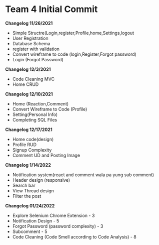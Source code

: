 # Team 4 Initial Commit

**Changelog 11/26/2021**
 * Simple Structre(Login,register,Profile,home,Settings,logout
 * User Registration
 * Database Schema
 * register with validation
 * Convert wireframe to code (login,Register,Forgot password)
 * Login (Forgot Password)

 **Changelog 12/3/2021**
 * Code Cleaning MVC
 * Home CRUD

**Changelog 12/10/2021**
 * Home (Reaction,Comment)
 * Convert Wireframe to Code (Profile)
 * Setting(Personal Info)
 * Completing SQL Files

 **Changelog 12/17/2021**
 * Home code(design)
 * Profile RUD
 * Signup Complexity
 * Comment UD and Posting Image
 
 **Changelog 1/14/2022**
 * Notification system(react and comment wala pa yung sub comment)
 * Header design (responsive)
 * Search bar
 * View Thread design
 * Filter the post
 
 **Changelog 01/24/2022**
 * Explore Selenium Chrome Extension - 3
 * Notification Design - 5
 * Forgot Password (password complexity) - 3 
 * Subcomment - 5
 * Code Cleaning (Code Smell according to Code Analysis) - 8
